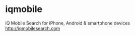iqmobile
========

iQ Mobile Search for iPhone, Android &amp; smartphone devices
http://iqmobilesearch.com